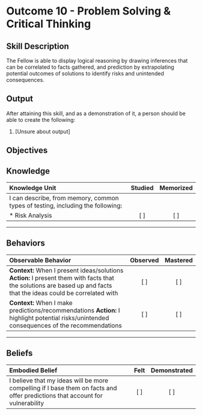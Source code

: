# Outcome 10 - Problem Solving & Critical Thinking

**Skill Description**
----------
The Fellow is able to display logical reasoning by drawing inferences that can be correlated to facts gathered, and prediction by extrapolating potential outcomes of solutions to identify risks and unintended consequences.

**Output**
----------
After attaining this skill, and as a demonstration of it, a person should be able to create the following:

1. [Unsure about output]


**Objectives**
----------
## **Knowledge**


| Knowledge Unit   |      Studied      | Memorized |
|:-------------|:------------------:|:--------:|
| I can describe, from memory, common types of testing, including the following: | | |
| * Risk Analysis| [ ] | [ ]  |


----------


## **Behaviors**

| Observable Behavior   |      Observed      | Mastered |
|:-------------|:------------------:|:--------:|
| **Context:** When I present ideas/solutions **Action:** I present them with facts that the solutions are based up and facts that the ideas could be correlated with  | [ ] | [ ]  |
| **Context:** When I make predictions/recommendations **Action:** I highlight potential risks/unintended consequences of the recommendations |   [ ]   |   [ ]  |

----------


## **Beliefs**


| Embodied Belief   |      Felt      | Demonstrated |
|:-------------|:------------------:|:--------:|
| I believe that my ideas will be more compelling if I base them on facts and offer predictions that account for vulnerability | [ ] | [ ]  |

